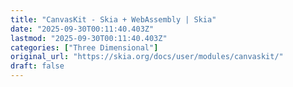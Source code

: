 ```yaml
---
title: "CanvasKit - Skia + WebAssembly | Skia"
date: "2025-09-30T00:11:40.403Z"
lastmod: "2025-09-30T00:11:40.403Z"
categories: ["Three Dimensional"]
original_url: "https://skia.org/docs/user/modules/canvaskit/"
draft: false
---
```


